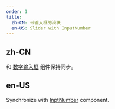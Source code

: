 ```yaml
---
order: 1
title:
  zh-CN: 带输入框的滑块
  en-US: Slider with InputNumber
---
```


## zh-CN

和 [数字输入框](/components/input-number/) 组件保持同步。

## en-US

Synchronize with [InptNumber](/components/input-number/) component.


